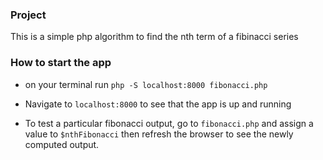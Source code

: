 ### Project

This is a simple php algorithm to find the nth term of a fibinacci series

### How to start the app

- on your terminal run `php -S localhost:8000 fibonacci.php`

- Navigate to `localhost:8000` to see that the app is up and running

- To test a particular fibonacci output, go to `fibonacci.php` and assign a value to `$nthFibonacci` then refresh the browser to see the newly computed output.
